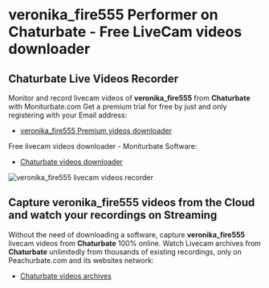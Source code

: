 # veronika_fire555 Performer on Chaturbate - Free LiveCam videos downloader

## Chaturbate Live Videos Recorder

Monitor and record livecam videos of **veronika_fire555** from **Chaturbate** with Moniturbate.com
Get a premium trial for free by just and only registering with your Email address:
* [veronika_fire555 Premium videos downloader](https://moniturbate.com/request-demo-licence-key.html)

Free livecam videos downloader - Moniturbate Software:
* [Chaturbate videos downloader](https://moniturbate.com/moniturbate-download-software.html)

![veronika_fire555 livecam videos recorder](https://peachurnet.com/templates/moniturbate-software.png)


## Capture veronika_fire555 videos from the Cloud and watch your recordings on Streaming

Without the need of downloading a software, capture **veronika_fire555** livecam videos from **Chaturbate** 100% online.
Watch Livecam archives from **Chaturbate** unlimitedly from thousands of existing recordings, only on Peachurbate.com and its websites network:
* [Chaturbate videos archives](https://peachurnet.com/)